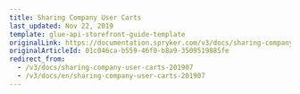 ```yaml
---
title: Sharing Company User Carts
last_updated: Nov 22, 2019
template: glue-api-storefront-guide-template
originalLink: https://documentation.spryker.com/v3/docs/sharing-company-user-carts-201907
originalArticleId: 01c046ca-b559-46f0-b8a9-3509519885fe
redirect_from:
  - /v3/docs/sharing-company-user-carts-201907
  - /v3/docs/en/sharing-company-user-carts-201907
---
```



